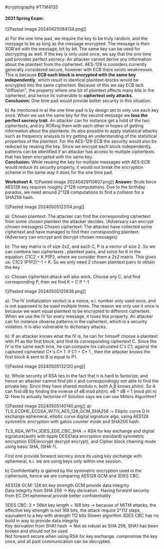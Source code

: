  #cryptography #TTM4135


#### 2021 Spring Exam:
![[Pasted image 20240425084134.png]]

a) For the one time pad, we require the key to be truly random, and the message to be as long as the message encrypted. The message is then XOR'ed with the message, bit by bit. The same key can be used for decrypting as well. If the key is only used once, we say that the one time pad provides perfect secrecy: An attacker cannot derive any information about the plaintext from the ciphertext. 
AES-128 is considers currently generally considered secure, however with ECB there exists weaknesses. This is because **ECB each block is encrypted with the same key independently**, which result in identical plaintext-blocks would be encrypted into the same ciphertext. Because of this we say ECB lack "diffusion", the property where one bit of plaintext affects many bits in the ciphertext, and hence its vulnerable to **ciphertext only attacks.**  
**Conclusion:** One time pad would provide better security in this situation. 

b) As mentioned in a) the one time pad is by design set to only use each key once. When we use the same key for the second message we **lose the perfect secrecy trait**. An attacker can for instance get a hold of the two ciphertexts, and try XORing them with each other in hopes of getting information about the plaintexts. Its also possible to apply statistical attacks such as frequency analysis to try getting an understanding of the statistical properties of the plaintext. 
For the AES-128-ECB the security would also be reduced by reusing the key. Since we encrypt each block independently, patterns can be identified if an attacker has access to multiple ciphertexts that has been encrypted with the same key.     
 **Conclusion:** While reusing the key for multiple messages with AES-ECB would reduce its security property, it would not break the encryption scheme in the same way it does for the one time pad.


**Worksheet 4.**
![[Pasted image 20240429110607.png]]
**Answer:** 
Brute force AES128 key requires roughly 2^128 computations. Due to the birthday paradox, we need around 2^128 computations to find a collision for a SHA256 hash. 



![[Pasted image 20240505123114.png]]

a): 
Chosen plaintext: The attacker can find the corresponding ciphertext from some chosen plaintext the attacker decides. (Adversary can encrypt chosen messages)
Chosen ciphertext: The attacker have collected some ciphertext and have managed to find their corresponding plaintext.  (Adversary can encrypt and decrypt chosen messages)

b):
The key matrix is of size 2x2, and each C, P is a vector of size 2. So we can combine two ciphertexts , plaintext pairs, and solve for K in the equation: C1C2 = K P1P2, where we consider them a 2x2 matrix. This gives us: C1C2 (P1P2)^-1 = K. So we only need 2 chosen plaintext pairs to obtain the key.

c): Chosen ciphertext attack will also work. Choose any C, and find corresponding P, then we find K = C P ^-1 


![[Pasted image 20240505125839.png]]

a): 
The IV (initialization vector) is a nonce, e.i. number only used once, and is not supposed to be used multiple times. The reason we only use it once is because we want equal plaintext to be encrypted to different ciphertext. When we use the IV for every message, it loses this property. An attacker can for instance obverse patterns in the ciphertext, which is a security violation. It is also vulnerable to dictionary attacks. 

b):
If an attacker knows what the IV is, he can for himself choose a plaintext with P1 as the first block, and find its corresponding ciphertext C. Since the IV is the same each time, he can compare his calculated C's C1, against the captured ciphertext C*'s C* 1.  if C1 = C* 1 , then the attacker knows the first block A sent to B is equal to P1. 

![[Pasted image 20240505132120.png]]

b):
Whole security of RSA lies in the fact that n is hard to factorize, and hence an attacker cannot find phi n and correspondingly not able to find the private key. Since they have shared modulo n, both A,B knows phi(n). So A can find dB by finding the inverse of eB mod phi(n). eB * dB = 1 (mod phi n)
Q: How to actually factorize n? Solution says we can use Millers Algorithm? 

![[Pasted image 20240505140140.png]]
a):
TLS_ECDHE_ECDSA_WITH_AES_128_GCM_SHA256 :=
Elliptic curve D.H exchange ephemeral, elliptic curve digital signature algo, using AES128 symmetric encryption with galois counter mode and SHA256 hash.

TLS_RSA_WITH_3DES_EDE_CBC_SHA :=
RSA for key exchange and digital signature(auth) with tipple DES(Data encryption standard) symmetric encryption EDE(encrypt decrypt encrypt), and Cipher block chaining mode using basic SHA, (SHA-1).

First one provide forward secrecy since its using key exchange with ephemeral, e.i. we are using keys only within one session. 

b) Confidentiality is gained by the symmetric encryption used in the ciphersuits, hence we are comparing AES128 GCM and 3DES CBC.

AES128 GCM: 
128 bit key strength 
GCM provide data integrity  
Data integrity from SHA 256 -> Key derivation . 
Having forward security from EC DH ephemeral provide better confidentiality  

3DES CBC:
3 * 56bit key length = 168 bits -> because of MITM attacks, the effective key strength is not 168 bits, the attack require 2^112 steps, equivalent to a key with strength 112 bits 
Slower algorithm 
3DES CBC has no build in way to provide data integrity  
Key derivation from SHA1 hash -> Not as robust as SHA 256, SHA1 has been broken and should not be used  
Not forward secure when using RSA for key exchange, compromise the key once, and all past communication can be decrypted. 
